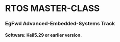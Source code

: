 # RTOS MASTER-CLASS 
### EgFwd Advanced-Embedded-Systems Track
#### Software: Keil5.29 or earlier version.

